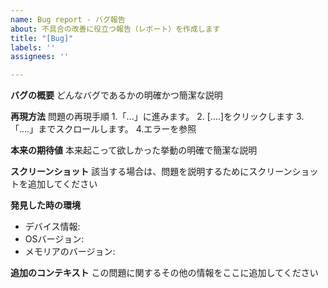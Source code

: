 ```yaml
---
name: Bug report - バグ報告
about: 不具合の改善に役立つ報告（レポート）を作成します
title: "[Bug]"
labels: ''
assignees: ''

---
```


**バグの概要**
どんなバグであるかの明確かつ簡潔な説明

 **再現方法**
問題の再現手順
1.「...」に進みます。
2. [....]をクリックします 
3.「....」までスクロールします。 
4.エラーを参照

**本来の期待値**
本来起こって欲しかった挙動の明確で簡潔な説明

**スクリーンショット**
該当する場合は、問題を説明するためにスクリーンショットを追加してください

**発見した時の環境**
   - デバイス情報: 
   - OSバージョン:  
   - メモリアのバージョン: 

**追加のコンテキスト**
この問題に関するその他の情報をここに追加してください
